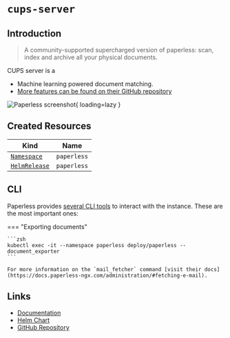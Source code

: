 # `cups-server`

## Introduction

> A community-supported supercharged version of paperless: scan, index and archive all your physical documents.

CUPS server is a

- Machine learning powered document matching.
- [More features can be found on their GitHub repository](https://github.com/paperless-ngx/paperless-ngx#features)

![Paperless screenshot](/assets/paperless.png){ loading=lazy }

## Created Resources

| Kind                                | Name                       |
| ----------------------------------- | -------------------------- |
| [`Namespace`][ref-namespace]        | `paperless`                |
| [`HelmRelease`][ref-helm-release]   | `paperless`                |

[ref-namespace]: https://kubernetes.io/docs/reference/kubernetes-api/cluster-resources/namespace-v1/
[ref-helm-release]: https://fluxcd.io/docs/components/helm/helmreleases/

## CLI

Paperless provides [several CLI tools](https://docs.paperless-ngx.com/administration/#management-commands) to interact with the instance. These are the most important ones:

=== "Exporting documents"

    ```zsh
    kubectl exec -it --namespace paperless deploy/paperless -- document_exporter
    ```

    For more information on the `mail_fetcher` command [visit their docs](https://docs.paperless-ngx.com/administration/#fetching-e-mail).

## Links

- [Documentation](https://docs.paperless-ngx.com)
- [Helm Chart](https://charts.pascaliske.dev/charts/paperless/)
- [GitHub Repository](https://github.com/paperless-ngx/paperless-ngx)
